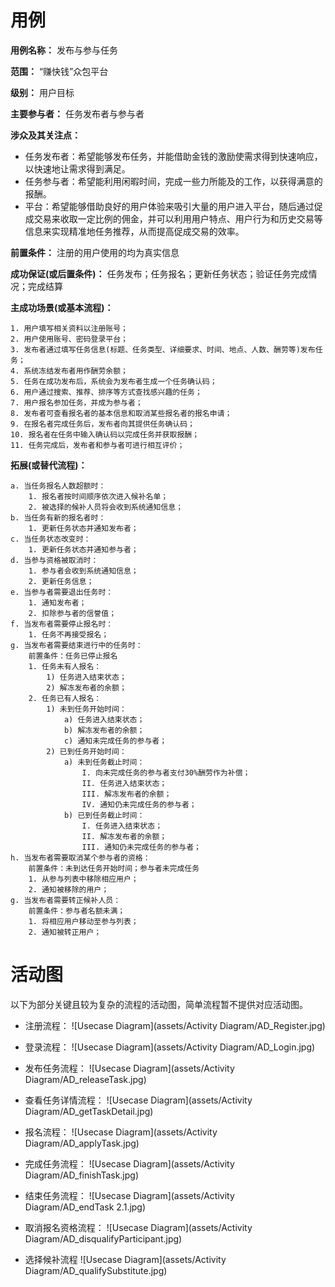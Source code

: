 # 用例
**用例名称：** 发布与参与任务

**范围：** “赚快钱”众包平台

**级别：** 用户目标

**主要参与者：** 任务发布者与参与者

**涉众及其关注点：**
  - 任务发布者：希望能够发布任务，并能借助金钱的激励使需求得到快速响应，以快速地让需求得到满足。
  - 任务参与者：希望能利用闲暇时间，完成一些力所能及的工作，以获得满意的报酬。
  - 平台：希望能够借助良好的用户体验来吸引大量的用户进入平台，随后通过促成交易来收取一定比例的佣金，并可以利用用户特点、用户行为和历史交易等信息来实现精准地任务推荐，从而提高促成交易的效率。
  
**前置条件：**  注册的用户使用的均为真实信息

**成功保证(或后置条件)：** 任务发布；任务报名；更新任务状态；验证任务完成情况；完成结算

**主成功场景(或基本流程)：**

	1. 用户填写相关资料以注册账号；
	2. 用户使用账号、密码登录平台；
	3. 发布者通过填写任务信息(标题、任务类型、详细要求、时间、地点、人数、酬劳等)发布任务；
	4. 系统冻结发布者用作酬劳余额；
	5. 任务在成功发布后，系统会为发布者生成一个任务确认码；
	6. 用户通过搜索、推荐、排序等方式查找感兴趣的任务；
	7. 用户报名参加任务，并成为参与者；
	8. 发布者可查看报名者的基本信息和取消某些报名者的报名申请；
	9. 在报名者完成任务后，发布者向其提供任务确认码；
	10. 报名者在任务中输入确认码以完成任务并获取报酬；
	11. 任务完成后，发布者和参与者可进行相互评价；

**拓展(或替代流程)：**

	a. 当任务报名人数超额时：
		1. 报名者按时间顺序依次进入候补名单；
		2. 被选择的候补人员将会收到系统通知信息；
	b. 当任务有新的报名者时：
		1. 更新任务状态并通知发布者；
	c. 当任务状态改变时：
		1. 更新任务状态并通知参与者；
	d. 当参与资格被取消时：
		1. 参与者会收到系统通知信息；
		2. 更新任务信息；
	e. 当参与者需要退出任务时：
		1. 通知发布者；
		2. 扣除参与者的信誉值；
	f. 当发布者需要停止报名时：
		1. 任务不再接受报名；
	g. 当发布者需要结束进行中的任务时：
		前置条件：任务已停止报名
		1. 任务未有人报名：
			1) 任务进入结束状态；
			2) 解冻发布者的余额；
		2. 任务已有人报名：
			1) 未到任务开始时间：
				a) 任务进入结束状态；
				b) 解冻发布者的余额；
				c) 通知未完成任务的参与者；
			2) 已到任务开始时间：
				a) 未到任务截止时间：
					I. 向未完成任务的参与者支付30%酬劳作为补偿；
					II. 任务进入结束状态；
					III. 解冻发布者的余额；
					IV. 通知仍未完成任务的参与者；
				b) 已到任务截止时间：
					I. 任务进入结束状态；
					II. 解冻发布者的余额；
					III. 通知仍未完成任务的参与者；
	h. 当发布者需要取消某个参与者的资格：
		前置条件：未到达任务开始时间；参与者未完成任务
		1. 从参与列表中移除相应用户；
		2. 通知被移除的用户；
	g. 当发布者需要转正候补人员：
		前置条件：参与者名额未满；
		1. 将相应用户移动至参与列表；
		2. 通知被转正用户；

# 活动图
以下为部分关键且较为复杂的流程的活动图，简单流程暂不提供对应活动图。

- 注册流程：
![Usecase Diagram](assets/Activity Diagram/AD_Register.jpg)

- 登录流程：
![Usecase Diagram](assets/Activity Diagram/AD_Login.jpg)

- 发布任务流程：
![Usecase Diagram](assets/Activity Diagram/AD_releaseTask.jpg)

- 查看任务详情流程：
![Usecase Diagram](assets/Activity Diagram/AD_getTaskDetail.jpg)

- 报名流程：
![Usecase Diagram](assets/Activity Diagram/AD_applyTask.jpg)

- 完成任务流程：
![Usecase Diagram](assets/Activity Diagram/AD_finishTask.jpg)

- 结束任务流程：
![Usecase Diagram](assets/Activity Diagram/AD_endTask 2.1.jpg)

- 取消报名资格流程：
![Usecase Diagram](assets/Activity Diagram/AD_disqualifyParticipant.jpg)

- 选择候补流程
![Usecase Diagram](assets/Activity Diagram/AD_qualifySubstitute.jpg)


